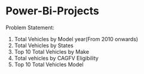 # Power-Bi-Projects
Problem Statement:
1) Total Vehicles by Model year(From 2010 onwards)
2) Total Vehicles by States
3) Top 10 Total Vehicles by Make
4) Total vehicles by CAGFV Eligibility
5) Top 10 Total Vehicles Model
